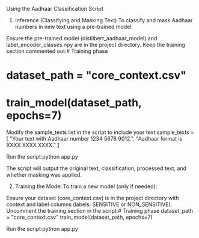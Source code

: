 Using the Aadhaar Classification Script

1. Inference (Classifying and Masking Text)
To classify and mask Aadhaar numbers in new text using a pre-trained model:

Ensure the pre-trained model (distilbert_aadhaar_model) and label_encoder_classes.npy are in the project directory.
Keep the training section commented out:# Training phase
# dataset_path = "core_context.csv"
# train_model(dataset_path, epochs=7)


Modify the sample_texts list in the script to include your text:sample_texts = [
    "Your text with Aadhaar number 1234 5678 9012.",
    "Aadhaar format is XXXX XXXX XXXX."
]


Run the script:python app.py


The script will output the original text, classification, processed text, and whether masking was applied.

2. Training the Model
To train a new model (only if needed):

Ensure your dataset (core_context.csv) is in the project directory with context and label columns (labels: SENSITIVE or NON_SENSITIVE).
Uncomment the training section in the script:# Training phase
dataset_path = "core_context.csv"
train_model(dataset_path, epochs=7)


Run the script:python app.py


